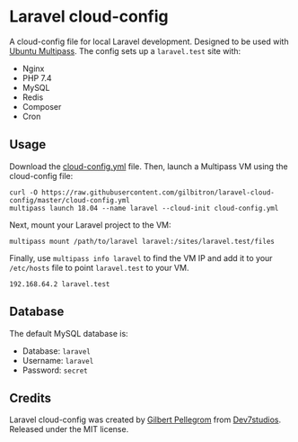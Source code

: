 # Laravel cloud-config

A cloud-config file for local Laravel development. Designed to be used with [Ubuntu Multipass](https://multipass.run). The config sets up a `laravel.test` site with:

* Nginx
* PHP 7.4
* MySQL
* Redis
* Composer
* Cron

## Usage

Download the [cloud-config.yml](cloud-config.yml) file. Then, launch a Multipass VM using the cloud-config file:

```
curl -O https://raw.githubusercontent.com/gilbitron/laravel-cloud-config/master/cloud-config.yml
multipass launch 18.04 --name laravel --cloud-init cloud-config.yml
```

Next, mount your Laravel project to the VM:

```
multipass mount /path/to/laravel laravel:/sites/laravel.test/files
```

Finally, use `multipass info laravel` to find the VM IP and add it to your `/etc/hosts` file to point `laravel.test` to your VM.

```
192.168.64.2 laravel.test
```

## Database

The default MySQL database is:

* Database: `laravel`
* Username: `laravel`
* Password: `secret`

## Credits

Laravel cloud-config was created by [Gilbert Pellegrom](https://gilbitron.me) from [Dev7studios](https://dev7studios.co). Released under the MIT license.
